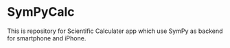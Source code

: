 # SymPyCalc
This is repository for Scientific Calculater app which use SymPy as backend for smartphone and iPhone.
